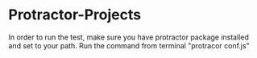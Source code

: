 # Protractor-Projects

In order to run the test, make sure you have protractor package installed and set to your path. Run the command from terminal "protracor conf.js"
